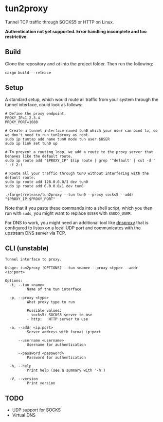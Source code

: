 # tun2proxy
Tunnel TCP traffic through SOCKS5 or HTTP on Linux.

**Authentication not yet supported. Error handling incomplete and too restrictive.**

## Build
Clone the repository and `cd` into the project folder. Then run the following:
```
cargo build --release
```

## Setup
A standard setup, which would route all traffic from your system through the tunnel interface, could look as follows:
```shell
# Define the proxy endpoint.
PROXY_IP=1.2.3.4
PROXY_PORT=1080

# Create a tunnel interface named tun0 which your user can bind to, so we don't need to run tun2proxy as root.
sudo ip tuntap add name tun0 mode tun user $USER
sudo ip link set tun0 up

# To prevent a routing loop, we add a route to the proxy server that behaves like the default route.
sudo ip route add "$PROXY_IP" $(ip route | grep '^default' | cut -d ' ' -f 2-)

# Route all your traffic through tun0 without interfering with the default route.
sudo ip route add 128.0.0.0/1 dev tun0
sudo ip route add 0.0.0.0/1 dev tun0

./target/release/tun2proxy --tun tun0 --proxy socks5 --addr "$PROXY_IP:$PROXY_PORT"
```

Note that if you paste these commands into a shell script, which you then run with `sudo`, you might want to replace
`$USER` with `$SUDO_USER`.

For DNS to work, you might need an additional tool like [dnsproxy](https://github.com/AdguardTeam/dnsproxy) that is
configured to listen on a local UDP port and communicates with the upstream DNS server via TCP.

## CLI (unstable)
```
Tunnel interface to proxy.

Usage: tun2proxy [OPTIONS] --tun <name> --proxy <type> --addr <ip:port>

Options:
  -t, --tun <name>
          Name of the tun interface

  -p, --proxy <type>
          What proxy type to run

          Possible values:
          - socks5: SOCKS5 server to use
          - http:   HTTP server to use

  -a, --addr <ip:port>
          Server address with format ip:port

      --username <username>
          Username for authentication

      --password <password>
          Password for authentication

  -h, --help
          Print help (see a summary with '-h')

  -V, --version
          Print version
```

## TODO
- UDP support for SOCKS
- Virtual DNS
